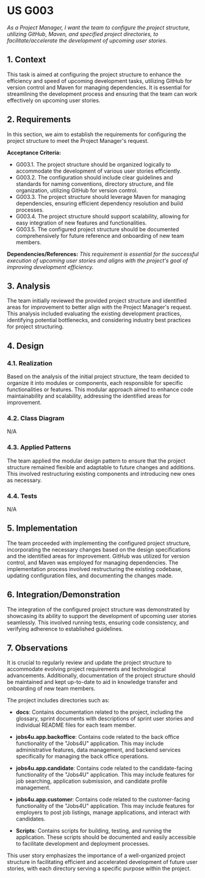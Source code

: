 # US G003

*As a Project Manager, I want the team to configure the project structure, utilizing GitHub, Maven, and specified project directories, to facilitate/accelerate the development of upcoming user stories.*

## 1. Context

This task is aimed at configuring the project structure to enhance the efficiency and speed of upcoming development tasks, utilizing GitHub for version control and Maven for managing dependencies. It is essential for streamlining the development process and ensuring that the team can work effectively on upcoming user stories.

## 2. Requirements

In this section, we aim to establish the requirements for configuring the project structure to meet the Project Manager's request.

**Acceptance Criteria:**
- G003.1. The project structure should be organized logically to accommodate the development of various user stories efficiently.
- G003.2. The configuration should include clear guidelines and standards for naming conventions, directory structure, and file organization, utilizing GitHub for version control.
- G003.3. The project structure should leverage Maven for managing dependencies, ensuring efficient dependency resolution and build processes.
- G003.4. The project structure should support scalability, allowing for easy integration of new features and functionalities.
- G003.5. The configured project structure should be documented comprehensively for future reference and onboarding of new team members.

**Dependencies/References:**
*This requirement is essential for the successful execution of upcoming user stories and aligns with the project's goal of improving development efficiency.*

## 3. Analysis

The team initially reviewed the provided project structure and identified areas for improvement to better align with the Project Manager's request. This analysis included evaluating the existing development practices, identifying potential bottlenecks, and considering industry best practices for project structuring.

## 4. Design

### 4.1. Realization

Based on the analysis of the initial project structure, the team decided to organize it into modules or components, each responsible for specific functionalities or features. This modular approach aimed to enhance code maintainability and scalability, addressing the identified areas for improvement.

### 4.2. Class Diagram

N/A

### 4.3. Applied Patterns

The team applied the modular design pattern to ensure that the project structure remained flexible and adaptable to future changes and additions. This involved restructuring existing components and introducing new ones as necessary.

### 4.4. Tests

N/A

## 5. Implementation

The team proceeded with implementing the configured project structure, incorporating the necessary changes based on the design specifications and the identified areas for improvement. GitHub was utilized for version control, and Maven was employed for managing dependencies. The implementation process involved restructuring the existing codebase, updating configuration files, and documenting the changes made.

## 6. Integration/Demonstration

The integration of the configured project structure was demonstrated by showcasing its ability to support the development of upcoming user stories seamlessly. This involved running tests, ensuring code consistency, and verifying adherence to established guidelines.
## 7. Observations

It is crucial to regularly review and update the project structure to accommodate evolving project requirements and technological advancements. Additionally, documentation of the project structure should be maintained and kept up-to-date to aid in knowledge transfer and onboarding of new team members.

The project includes directories such as:

- **docs**: Contains documentation related to the project, including the glossary, sprint documents with descriptions of sprint user stories and individual README files for each team member.

- **jobs4u.app.backoffice**: Contains code related to the back office functionality of the "Jobs4U" application. This may include administrative features, data management, and backend services specifically for managing the back office operations.

- **jobs4u.app.candidate**: Contains code related to the candidate-facing functionality of the "Jobs4U" application. This may include features for job searching, application submission, and candidate profile management.

- **jobs4u.app.customer**: Contains code related to the customer-facing functionality of the "Jobs4U" application. This may include features for employers to post job listings, manage applications, and interact with candidates.

- **Scripts**: Contains scripts for building, testing, and running the application. These scripts should be documented and easily accessible to facilitate development and deployment processes.

This user story emphasizes the importance of a well-organized project structure in facilitating efficient and accelerated development of future user stories, with each directory serving a specific purpose within the project.
